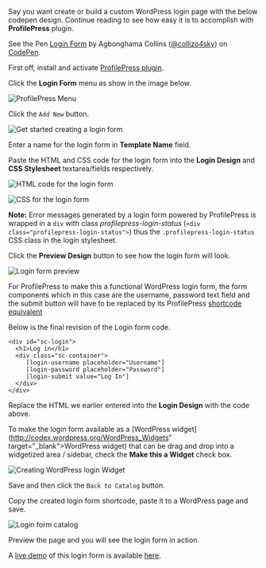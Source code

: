 Say you want create or build a custom WordPress login page with the below codepen design. Continue reading to see how easy it is to accomplish with **ProfilePress** plugin.


<p data-height="362" data-theme-id="0" data-slug-hash="raXWJG" data-default-tab="result" data-user="collizo4sky" class='codepen'>See the Pen <a href='http://codepen.io/collizo4sky/pen/raXWJG/'>Login Form</a> by Agbonghama Collins (<a href='http://codepen.io/collizo4sky'>@collizo4sky</a>) on <a href='http://codepen.io'>CodePen</a>.</p>
<script async src="//assets.codepen.io/assets/embed/ei.js"></script>  


First off, install and activate [ProfilePress plugin](http://profilepress.net/pricing/).


Click the **Login Form** menu as show in the image below.


![ProfilePress Menu](http://profilepress.net/wp-content/uploads/2015/01/profilepress-plugin-menu.png)

Click the `Add New` button.


![Get started creating a login form](http://profilepress.net/wp-content/uploads/2015/01/add-new-login-profilepress.png)  


Enter a name for the login form in **Template Name** field.  

Paste the HTML and CSS code for the login form into the **Login Design** and **CSS Stylesheet** textarea/fields respectively.


![HTML code for the login form](http://profilepress.net/wp-content/uploads/2015/01/login-design.png)


![CSS for the login form](http://profilepress.net/wp-content/uploads/2015/01/login-css.png)  



**Note:** Error messages generated by a login form powered by ProfilePress is wrapped in a `div` with class <em>profilepress-login-status</em> (`<div class="profilepress-login-status">`) thus the `.profilepress-login-status` CSS class in the login stylesheet.



Click the **Preview Design** button to see how the login form will look.


![Login form preview](http://profilepress.net/wp-content/uploads/2015/01/login-preview.png)


For ProfilePress to make this a functional WordPress login form, the form components which in this case are the username, password text field and the submit button will have to be replaced by its ProfilePress [shortcode equivalent](http://profilepress.net/docs/shortcode-api/login-form/)


Below is the final revision of the Login form code.

```
<div id="sc-login">
  <h1>Log in</h1>
  <div class="sc-container">
     [login-username placeholder="Username"]
     [login-password placeholder="Password"]
     [login-submit value="Log In"]
  </div>
</div>
```


Replace the HTML we earlier entered into the **Login Design** with the code above.


To make the login form available as a [WordPress widget](http://codex.wordpress.org/WordPress_Widgets" target="_blank">WordPress widget) that can be drag and drop into a widgetized area / sidebar, check the **Make this a Widget** check box.


![Creating WordPress login Widget](http://profilepress.net/wp-content/uploads/2015/01/create-login-form-widget.png)


Save and then click the `Back to Catalog` button.


Copy the created login form shortcode, paste it to a WordPress page and save.


![Login form catalog](http://profilepress.net/wp-content/uploads/2015/01/profilepress-login-catalog.png)


Preview the page and you will see the login form in action.


A [live demo](http://profilepress.net/demos/codepen-login-form/) of this login form is available [here](http://profilepress.net/demos/codepen-login-form/).
